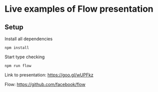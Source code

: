 # Live examples of Flow presentation

## Setup
Install all dependencies
```
npm install
```

Start type checking
```
npm run flow
```




Link to presentation: https://goo.gl/wUPFkz

Flow: https://github.com/facebook/flow
